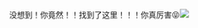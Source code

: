 <!DOCTYPE HTML>
<html>
<head>
    <title>404 - arao'blog</title>
    <meta name="description" content="404错误，页面不存在！">
    <meta http-equiv="content-type" content="text/html;charset=utf-8;"/>
    <meta http-equiv="X-UA-Compatible" content="IE=edge,chrome=1" />
    <meta name="robots" content="all" />
    <meta name="robots" content="index,follow"/>
</head>
<body>

<div>没想到！你竟然！！找到了这里！！！你真厉害😝<img src=http://www.runoob.com/wp-content/themes/runoob/assets/img/404.jpg></div>
    <script type="text/javascript" src="http://qzonestyle.gtimg.cn/qzone_v6/lostchild/search_children.js" charset="utf-8"></script>
</body>
</html>
